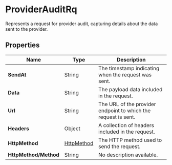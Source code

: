 # ProviderAuditRq

Represents a request for provider audit, capturing details about the data sent to the provider.

## Properties

| Name | Type | Description |
|------|------|-------------|
| **SendAt** | String | The timestamp indicating when the request was sent. |
| **Data** | String | The payload data included in the request. |
| **Url** | String | The URL of the provider endpoint to which the request is sent. |
| **Headers** | Object | A collection of headers included in the request. |
| **HttpMethod** | [HttpMethod](/docs/apis/for-sellers/connectors-pull-developers-api/API_Reference/httpmethod) | The HTTP method used to send the request. |
| **HttpMethod/Method** | String | No description available. |
